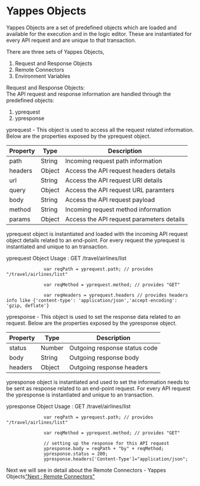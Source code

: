 Yappes Objects
==============

Yappes Objects are a set of predefined objects which are loaded and
available for the execution and in the logic editor. These are
instantiated for every API request and are unique to that transaction.

There are three sets of Yappes Objects,

1.  Request and Response Objects
2.  Remote Connectors
3.  Environment Variables

Request and Response Objects:  
The API request and response information are handled through the
predefined objects:

1.  yprequest
2.  ypresponse

yprequest - This object is used to access all the request related
information. Below are the properties exposed by the yprequest object.

| Property | Type   | Description                               |
|----------|--------|-------------------------------------------|
| path     | String | Incoming request path information         |
| headers  | Object | Access the API request headers details    |
| url      | String | Access the API request URI details        |
| query    | Object | Access the API request URL paramters      |
| body     | String | Access the API request payload            |
| method   | String | Incoming request method information       |
| params   | Object | Access the API request parameters details |

yprequest object is instantiated and loaded with the incoming API
request object details related to an end-point. For every request the
yprequest is instantiated and unique to an transaction.

yprequest Object Usage : GET /travel/airlines/list

              
                  var reqPath = yprequest.path; // provides "/travel/airlines/list"

                  var reqMethod = yprequest.method; // provides "GET"

                  var reqHeaders = yprequest.headers // provides headers info like {'content-type': 'application/json','accept-encoding': 'gzip, deflate'}
              
            

ypresponse - This object is used to set the response data related to an
request. Below are the properties exposed by the ypresponse object.

| Property | Type   | Description                   |
|----------|--------|-------------------------------|
| status   | Number | Outgoing response status code |
| body     | String | Outgoing response body        |
| headers  | Object | Outgoing response headers     |

ypresponse object is instantiated and used to set the information needs
to be sent as response related to an end-point request. For every API
request the ypresponse is instantiated and unique to an transaction.

ypresponse Object Usage : GET /travel/airlines/list

              
                  var reqPath = yprequest.path; // provides "/travel/airlines/list"

                  var reqMethod = yprequest.method; // provides "GET"

                  // setting up the response for this API request
                  ypresponse.body = reqPath + "by" + reqMethod;
                  ypresponse.status = 200; 
                  ypresponse.headers['Content-Type']="application/json";

              
            

Next we will see in detail about the Remote Connectors - Yappes
Objects["Next : Remote Connectors"](remote_connectors)
